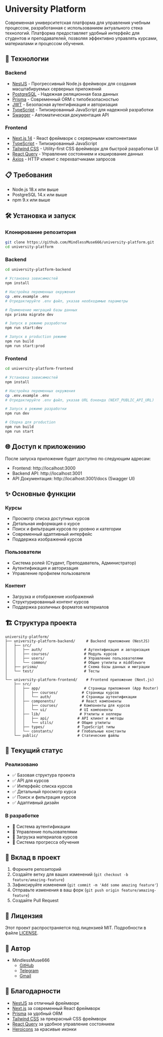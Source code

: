 # University Platform

Современная университетская платформа для управления учебным процессом, разработанная с использованием актуального стека технологий. Платформа предоставляет удобный интерфейс для студентов и преподавателей, позволяя эффективно управлять курсами, материалами и процессом обучения.

## 🚀 Технологии

### Backend
- [NestJS](https://nestjs.com/) - Прогрессивный Node.js фреймворк для создания масштабируемых серверных приложений
- [PostgreSQL](https://www.postgresql.org/) - Надежная реляционная база данных
- [Prisma](https://www.prisma.io/) - Современный ORM с типобезопасностью
- [JWT](https://jwt.io/) - Безопасная аутентификация и авторизация
- [TypeScript](https://www.typescriptlang.org/) - Типизированный JavaScript для надежной разработки
- [Swagger](https://swagger.io/) - Автоматическая документация API

### Frontend
- [Next.js 14](https://nextjs.org/) - React фреймворк с серверными компонентами
- [TypeScript](https://www.typescriptlang.org/) - Типизированный JavaScript
- [Tailwind CSS](https://tailwindcss.com/) - Utility-first CSS фреймворк для быстрой разработки UI
- [React Query](https://tanstack.com/query/latest) - Управление состоянием и кэширование данных
- [Axios](https://axios-http.com/) - HTTP клиент с перехватчиками запросов

## 📋 Требования

- Node.js 18.x или выше
- PostgreSQL 14.x или выше
- npm 9.x или выше

## 🛠 Установка и запуск

### Клонирование репозитория
```bash
git clone https://github.com/MindlessMuse666/university-platform.git
cd university-platform
```

### Backend
```bash
cd university-platform-backend

# Установка зависимостей
npm install

# Настройка переменных окружения
cp .env.example .env
# Отредактируйте .env файл, указав необходимые параметры

# Применение миграций базы данных
npx prisma migrate dev

# Запуск в режиме разработки
npm run start:dev

# Запуск в production режиме
npm run build
npm run start:prod
```

### Frontend
```bash
cd university-platform-frontend

# Установка зависимостей
npm install

# Настройка переменных окружения
cp .env.example .env
# Отредактируйте .env файл, указав URL бэкенда (NEXT_PUBLIC_API_URL)

# Запуск в режиме разработки
npm run dev

# Сборка для production
npm run build
npm run start
```

## 🌐 Доступ к приложению

После запуска приложение будет доступно по следующим адресам:
- Frontend: http://localhost:3000
- Backend API: http://localhost:3001
- API Документация: http://localhost:3001/docs (Swagger UI)

## ✨ Основные функции

### Курсы
- Просмотр списка доступных курсов
- Детальная информация о курсе
- Поиск и фильтрация курсов по уровню и категории
- Современный адаптивный интерфейс
- Поддержка изображений курсов

### Пользователи
- Система ролей (Студент, Преподаватель, Администратор)
- Аутентификация и авторизация
- Управление профилем пользователя

### Контент
- Загрузка и отображение изображений
- Структурированный контент курсов
- Поддержка различных форматов материалов

## 🏗 Структура проекта

```
university-platform/
├── university-platform-backend/     # Backend приложение (NestJS)
│   ├── src/
│   │   ├── auth/                   # Аутентификация и авторизация
│   │   ├── courses/                # Модуль курсов
│   │   ├── users/                  # Управление пользователями
│   │   └── common/                 # Общие утилиты и middleware
│   ├── prisma/                     # Схема базы данных и миграции
│   └── test/                       # Тесты
│
└── university-platform-frontend/    # Frontend приложение (Next.js)
    ├── src/
    │   ├── app/                    # Страницы приложения (App Router)
    │   │   ├── courses/           # Страницы курсов
    │   │   └── auth/              # Страницы аутентификации
    │   ├── components/            # React компоненты
    │   │   ├── courses/          # Компоненты для курсов
    │   │   └── ui/               # UI компоненты
    │   ├── lib/                  # Утилиты и хелперы
    │   │   ├── api/             # API клиент и методы
    │   │   └── utils/           # Общие утилиты
    │   ├── types/               # TypeScript типы
    │   └── constants/           # Глобальные константы
    └── public/                  # Статические файлы
```

## 🎯 Текущий статус

### Реализовано
- ✅ Базовая структура проекта
- ✅ API для курсов
- ✅ Интерфейс списка курсов
- ✅ Детальный просмотр курса
- ✅ Поиск и фильтрация курсов
- ✅ Адаптивный дизайн

### В разработке
- 🔄 Система аутентификации
- 🔄 Управление пользователями
- 🔄 Загрузка материалов курсов
- 🔄 Система прогресса обучения

## 🤝 Вклад в проект

1. Форкните репозиторий
2. Создайте ветку для ваших изменений (`git checkout -b feature/amazing-feature`)
3. Зафиксируйте изменения (`git commit -m 'Add some amazing feature'`)
4. Отправьте изменения в ваш форк (`git push origin feature/amazing-feature`)
5. Создайте Pull Request

## 📝 Лицензия

Этот проект распространяется под лицензией MIT. Подробности в файле [LICENSE](LICENSE).

## 👥 Автор

- MindlessMuse666
  * [GitHub](https://github.com/MindlessMuse666)
  * [Telegram](t.me/mindless_muse)
  * [Gmail](mindlessmuse.666@gmail.com)

## 🙏 Благодарности

- [NestJS](https://nestjs.com/) за отличный фреймворк
- [Next.js](https://nextjs.org/) за современный React фреймворк
- [Prisma](https://www.prisma.io/) за удобный ORM
- [Tailwind CSS](https://tailwindcss.com/) за прекрасный CSS фреймворк
- [React Query](https://tanstack.com/query/latest) за удобное управление состоянием
- [Heroicons](https://heroicons.com/) за красивые иконки 